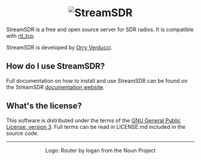 <h1 align="center"><img alt="StreamSDR" src="https://raw.githubusercontent.com/orryverducci/StreamSDR/main/assets/logo.svg"/></h1>

StreamSDR is a free and open source server for SDR radios. It is compatible with [rtl_tcp](https://osmocom.org/projects/rtl-sdr/wiki).

StreamSDR is developed by [Orry Verducci](https://www.orryverducci.co.uk/).

How do I use StreamSDR?
-----------------------

Full documentation on how to install and use StreamSDR can be found on the StreamSDR [documentation website](https://docs.streamsdr.io/).

What's the license?
-------------------

This software is distributed under the terms of the [GNU General Public License, version 3](https://www.gnu.org/licenses/gpl-3.0.html). Full terms can be read in LICENSE.md included in the source code.

---

<p align="center">Logo: Router by logan from the Noun Project</p>
